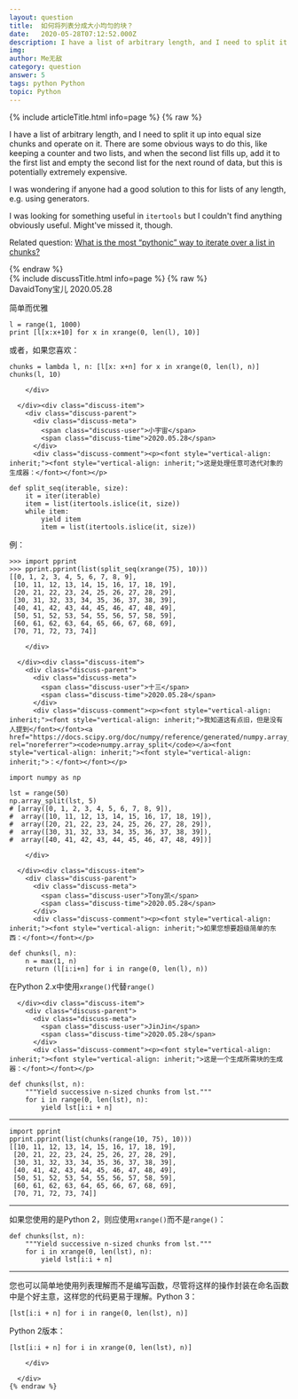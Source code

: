 ```yaml
---
layout: question
title:  如何将列表分成大小均匀的块？
date:   2020-05-28T07:12:52.000Z
description: I have a list of arbitrary length, and I need to split it up into equal size ...
img: 
author: Me无敌
category: question
answer: 5
tags: python Python
topic: Python
---
```

<div class="article-root">
  <div class="article">
    {% include articleTitle.html info=page %}
    {% raw %}
    <div class="article-content"><p>I have a list of arbitrary length, and I need to split it up into equal size chunks and operate on it. There are some obvious ways to do this, like keeping a counter and two lists, and when the second list fills up, add it to the first list and empty the second list for the next round of data, but this is potentially extremely expensive.</p>

<p>I was wondering if anyone had a good solution to this for lists of any length, e.g. using generators.</p>

<p>I was looking for something useful in <code>itertools</code> but I couldn't find anything obviously useful. Might've missed it, though.</p>

<p>Related question: <a href="https://stackoverflow.com/questions/434287/what-is-the-most-pythonic-way-to-iterate-over-a-list-in-chunks">What is the most “pythonic” way to iterate over a list in chunks?</a></p></div>
    {% endraw %}
  </div>

  <div class="discuss-wrapper">
    {% include discussTitle.html info=page %}
    {% raw %}
    <div class="discuss-item">
        <div class="discuss-parent">
          <div class="discuss-meta">
            <span class="discuss-user">DavaidTony宝儿</span>
            <span class="discuss-time">2020.05.28</span>
          </div>
          <div class="discuss-comment"><p><font style="vertical-align: inherit;"><font style="vertical-align: inherit;">简单而优雅</font></font></p>

<pre class="lang-py prettyprint prettyprinted" style=""><code><span class="pln">l </span><span class="pun">=</span><span class="pln"> range</span><span class="pun">(</span><span class="lit">1</span><span class="pun">,</span><span class="pln"> </span><span class="lit">1000</span><span class="pun">)</span><span class="pln">
</span><span class="kwd">print</span><span class="pln"> </span><span class="pun">[</span><span class="pln">l</span><span class="pun">[</span><span class="pln">x</span><span class="pun">:</span><span class="pln">x</span><span class="pun">+</span><span class="lit">10</span><span class="pun">]</span><span class="pln"> </span><span class="kwd">for</span><span class="pln"> x </span><span class="kwd">in</span><span class="pln"> xrange</span><span class="pun">(</span><span class="lit">0</span><span class="pun">,</span><span class="pln"> len</span><span class="pun">(</span><span class="pln">l</span><span class="pun">),</span><span class="pln"> </span><span class="lit">10</span><span class="pun">)]</span></code></pre>

<p><font style="vertical-align: inherit;"><font style="vertical-align: inherit;">或者，如果您喜欢：</font></font></p>

<pre class="lang-py prettyprint prettyprinted" style=""><code><span class="pln">chunks </span><span class="pun">=</span><span class="pln"> </span><span class="kwd">lambda</span><span class="pln"> l</span><span class="pun">,</span><span class="pln"> n</span><span class="pun">:</span><span class="pln"> </span><span class="pun">[</span><span class="pln">l</span><span class="pun">[</span><span class="pln">x</span><span class="pun">:</span><span class="pln"> x</span><span class="pun">+</span><span class="pln">n</span><span class="pun">]</span><span class="pln"> </span><span class="kwd">for</span><span class="pln"> x </span><span class="kwd">in</span><span class="pln"> xrange</span><span class="pun">(</span><span class="lit">0</span><span class="pun">,</span><span class="pln"> len</span><span class="pun">(</span><span class="pln">l</span><span class="pun">),</span><span class="pln"> n</span><span class="pun">)]</span><span class="pln">
chunks</span><span class="pun">(</span><span class="pln">l</span><span class="pun">,</span><span class="pln"> </span><span class="lit">10</span><span class="pun">)</span></code></pre></div>
        </div>
        
      </div><div class="discuss-item">
        <div class="discuss-parent">
          <div class="discuss-meta">
            <span class="discuss-user">小宇宙</span>
            <span class="discuss-time">2020.05.28</span>
          </div>
          <div class="discuss-comment"><p><font style="vertical-align: inherit;"><font style="vertical-align: inherit;">这是处理任意可迭代对象的生成器：</font></font></p>

<pre class="lang-py prettyprint prettyprinted" style=""><code><span class="kwd">def</span><span class="pln"> split_seq</span><span class="pun">(</span><span class="pln">iterable</span><span class="pun">,</span><span class="pln"> size</span><span class="pun">):</span><span class="pln">
    it </span><span class="pun">=</span><span class="pln"> iter</span><span class="pun">(</span><span class="pln">iterable</span><span class="pun">)</span><span class="pln">
    item </span><span class="pun">=</span><span class="pln"> list</span><span class="pun">(</span><span class="pln">itertools</span><span class="pun">.</span><span class="pln">islice</span><span class="pun">(</span><span class="pln">it</span><span class="pun">,</span><span class="pln"> size</span><span class="pun">))</span><span class="pln">
    </span><span class="kwd">while</span><span class="pln"> item</span><span class="pun">:</span><span class="pln">
        </span><span class="kwd">yield</span><span class="pln"> item
        item </span><span class="pun">=</span><span class="pln"> list</span><span class="pun">(</span><span class="pln">itertools</span><span class="pun">.</span><span class="pln">islice</span><span class="pun">(</span><span class="pln">it</span><span class="pun">,</span><span class="pln"> size</span><span class="pun">))</span></code></pre>

<p><font style="vertical-align: inherit;"><font style="vertical-align: inherit;">例：</font></font></p>

<pre class="lang-py prettyprint prettyprinted" style=""><code><span class="pun">&gt;&gt;&gt;</span><span class="pln"> </span><span class="kwd">import</span><span class="pln"> pprint
</span><span class="pun">&gt;&gt;&gt;</span><span class="pln"> pprint</span><span class="pun">.</span><span class="pln">pprint</span><span class="pun">(</span><span class="pln">list</span><span class="pun">(</span><span class="pln">split_seq</span><span class="pun">(</span><span class="pln">xrange</span><span class="pun">(</span><span class="lit">75</span><span class="pun">),</span><span class="pln"> </span><span class="lit">10</span><span class="pun">)))</span><span class="pln">
</span><span class="pun">[[</span><span class="lit">0</span><span class="pun">,</span><span class="pln"> </span><span class="lit">1</span><span class="pun">,</span><span class="pln"> </span><span class="lit">2</span><span class="pun">,</span><span class="pln"> </span><span class="lit">3</span><span class="pun">,</span><span class="pln"> </span><span class="lit">4</span><span class="pun">,</span><span class="pln"> </span><span class="lit">5</span><span class="pun">,</span><span class="pln"> </span><span class="lit">6</span><span class="pun">,</span><span class="pln"> </span><span class="lit">7</span><span class="pun">,</span><span class="pln"> </span><span class="lit">8</span><span class="pun">,</span><span class="pln"> </span><span class="lit">9</span><span class="pun">],</span><span class="pln">
 </span><span class="pun">[</span><span class="lit">10</span><span class="pun">,</span><span class="pln"> </span><span class="lit">11</span><span class="pun">,</span><span class="pln"> </span><span class="lit">12</span><span class="pun">,</span><span class="pln"> </span><span class="lit">13</span><span class="pun">,</span><span class="pln"> </span><span class="lit">14</span><span class="pun">,</span><span class="pln"> </span><span class="lit">15</span><span class="pun">,</span><span class="pln"> </span><span class="lit">16</span><span class="pun">,</span><span class="pln"> </span><span class="lit">17</span><span class="pun">,</span><span class="pln"> </span><span class="lit">18</span><span class="pun">,</span><span class="pln"> </span><span class="lit">19</span><span class="pun">],</span><span class="pln">
 </span><span class="pun">[</span><span class="lit">20</span><span class="pun">,</span><span class="pln"> </span><span class="lit">21</span><span class="pun">,</span><span class="pln"> </span><span class="lit">22</span><span class="pun">,</span><span class="pln"> </span><span class="lit">23</span><span class="pun">,</span><span class="pln"> </span><span class="lit">24</span><span class="pun">,</span><span class="pln"> </span><span class="lit">25</span><span class="pun">,</span><span class="pln"> </span><span class="lit">26</span><span class="pun">,</span><span class="pln"> </span><span class="lit">27</span><span class="pun">,</span><span class="pln"> </span><span class="lit">28</span><span class="pun">,</span><span class="pln"> </span><span class="lit">29</span><span class="pun">],</span><span class="pln">
 </span><span class="pun">[</span><span class="lit">30</span><span class="pun">,</span><span class="pln"> </span><span class="lit">31</span><span class="pun">,</span><span class="pln"> </span><span class="lit">32</span><span class="pun">,</span><span class="pln"> </span><span class="lit">33</span><span class="pun">,</span><span class="pln"> </span><span class="lit">34</span><span class="pun">,</span><span class="pln"> </span><span class="lit">35</span><span class="pun">,</span><span class="pln"> </span><span class="lit">36</span><span class="pun">,</span><span class="pln"> </span><span class="lit">37</span><span class="pun">,</span><span class="pln"> </span><span class="lit">38</span><span class="pun">,</span><span class="pln"> </span><span class="lit">39</span><span class="pun">],</span><span class="pln">
 </span><span class="pun">[</span><span class="lit">40</span><span class="pun">,</span><span class="pln"> </span><span class="lit">41</span><span class="pun">,</span><span class="pln"> </span><span class="lit">42</span><span class="pun">,</span><span class="pln"> </span><span class="lit">43</span><span class="pun">,</span><span class="pln"> </span><span class="lit">44</span><span class="pun">,</span><span class="pln"> </span><span class="lit">45</span><span class="pun">,</span><span class="pln"> </span><span class="lit">46</span><span class="pun">,</span><span class="pln"> </span><span class="lit">47</span><span class="pun">,</span><span class="pln"> </span><span class="lit">48</span><span class="pun">,</span><span class="pln"> </span><span class="lit">49</span><span class="pun">],</span><span class="pln">
 </span><span class="pun">[</span><span class="lit">50</span><span class="pun">,</span><span class="pln"> </span><span class="lit">51</span><span class="pun">,</span><span class="pln"> </span><span class="lit">52</span><span class="pun">,</span><span class="pln"> </span><span class="lit">53</span><span class="pun">,</span><span class="pln"> </span><span class="lit">54</span><span class="pun">,</span><span class="pln"> </span><span class="lit">55</span><span class="pun">,</span><span class="pln"> </span><span class="lit">56</span><span class="pun">,</span><span class="pln"> </span><span class="lit">57</span><span class="pun">,</span><span class="pln"> </span><span class="lit">58</span><span class="pun">,</span><span class="pln"> </span><span class="lit">59</span><span class="pun">],</span><span class="pln">
 </span><span class="pun">[</span><span class="lit">60</span><span class="pun">,</span><span class="pln"> </span><span class="lit">61</span><span class="pun">,</span><span class="pln"> </span><span class="lit">62</span><span class="pun">,</span><span class="pln"> </span><span class="lit">63</span><span class="pun">,</span><span class="pln"> </span><span class="lit">64</span><span class="pun">,</span><span class="pln"> </span><span class="lit">65</span><span class="pun">,</span><span class="pln"> </span><span class="lit">66</span><span class="pun">,</span><span class="pln"> </span><span class="lit">67</span><span class="pun">,</span><span class="pln"> </span><span class="lit">68</span><span class="pun">,</span><span class="pln"> </span><span class="lit">69</span><span class="pun">],</span><span class="pln">
 </span><span class="pun">[</span><span class="lit">70</span><span class="pun">,</span><span class="pln"> </span><span class="lit">71</span><span class="pun">,</span><span class="pln"> </span><span class="lit">72</span><span class="pun">,</span><span class="pln"> </span><span class="lit">73</span><span class="pun">,</span><span class="pln"> </span><span class="lit">74</span><span class="pun">]]</span></code></pre></div>
        </div>
        
      </div><div class="discuss-item">
        <div class="discuss-parent">
          <div class="discuss-meta">
            <span class="discuss-user">十三</span>
            <span class="discuss-time">2020.05.28</span>
          </div>
          <div class="discuss-comment"><p><font style="vertical-align: inherit;"><font style="vertical-align: inherit;">我知道这有点旧，但是没有人提到</font></font><a href="https://docs.scipy.org/doc/numpy/reference/generated/numpy.array_split.html" rel="noreferrer"><code>numpy.array_split</code></a><font style="vertical-align: inherit;"><font style="vertical-align: inherit;">：</font></font></p>

<pre class="lang-py prettyprint prettyprinted" style=""><code><span class="kwd">import</span><span class="pln"> numpy </span><span class="kwd">as</span><span class="pln"> np

lst </span><span class="pun">=</span><span class="pln"> range</span><span class="pun">(</span><span class="lit">50</span><span class="pun">)</span><span class="pln">
np</span><span class="pun">.</span><span class="pln">array_split</span><span class="pun">(</span><span class="pln">lst</span><span class="pun">,</span><span class="pln"> </span><span class="lit">5</span><span class="pun">)</span><span class="pln">
</span><span class="com"># [array([0, 1, 2, 3, 4, 5, 6, 7, 8, 9]),</span><span class="pln">
</span><span class="com">#  array([10, 11, 12, 13, 14, 15, 16, 17, 18, 19]),</span><span class="pln">
</span><span class="com">#  array([20, 21, 22, 23, 24, 25, 26, 27, 28, 29]),</span><span class="pln">
</span><span class="com">#  array([30, 31, 32, 33, 34, 35, 36, 37, 38, 39]),</span><span class="pln">
</span><span class="com">#  array([40, 41, 42, 43, 44, 45, 46, 47, 48, 49])]</span></code></pre></div>
        </div>
        
      </div><div class="discuss-item">
        <div class="discuss-parent">
          <div class="discuss-meta">
            <span class="discuss-user">Tony凯</span>
            <span class="discuss-time">2020.05.28</span>
          </div>
          <div class="discuss-comment"><p><font style="vertical-align: inherit;"><font style="vertical-align: inherit;">如果您想要超级简单的东西：</font></font></p>

<pre class="lang-py prettyprint prettyprinted" style=""><code><span class="kwd">def</span><span class="pln"> chunks</span><span class="pun">(</span><span class="pln">l</span><span class="pun">,</span><span class="pln"> n</span><span class="pun">):</span><span class="pln">
    n </span><span class="pun">=</span><span class="pln"> max</span><span class="pun">(</span><span class="lit">1</span><span class="pun">,</span><span class="pln"> n</span><span class="pun">)</span><span class="pln">
    </span><span class="kwd">return</span><span class="pln"> </span><span class="pun">(</span><span class="pln">l</span><span class="pun">[</span><span class="pln">i</span><span class="pun">:</span><span class="pln">i</span><span class="pun">+</span><span class="pln">n</span><span class="pun">]</span><span class="pln"> </span><span class="kwd">for</span><span class="pln"> i </span><span class="kwd">in</span><span class="pln"> range</span><span class="pun">(</span><span class="lit">0</span><span class="pun">,</span><span class="pln"> len</span><span class="pun">(</span><span class="pln">l</span><span class="pun">),</span><span class="pln"> n</span><span class="pun">))</span></code></pre>

<p><font style="vertical-align: inherit;"><font style="vertical-align: inherit;">在Python 2.x中</font><font style="vertical-align: inherit;">使用</font></font><code>xrange()</code><font style="vertical-align: inherit;"><font style="vertical-align: inherit;">代替</font></font><code>range()</code><font style="vertical-align: inherit;"></font></p></div>
        </div>
        
      </div><div class="discuss-item">
        <div class="discuss-parent">
          <div class="discuss-meta">
            <span class="discuss-user">JinJin</span>
            <span class="discuss-time">2020.05.28</span>
          </div>
          <div class="discuss-comment"><p><font style="vertical-align: inherit;"><font style="vertical-align: inherit;">这是一个生成所需块的生成器：</font></font></p>

<pre class="lang-py prettyprint prettyprinted" style=""><code><span class="kwd">def</span><span class="pln"> chunks</span><span class="pun">(</span><span class="pln">lst</span><span class="pun">,</span><span class="pln"> n</span><span class="pun">):</span><span class="pln">
    </span><span class="str">"""Yield successive n-sized chunks from lst."""</span><span class="pln">
    </span><span class="kwd">for</span><span class="pln"> i </span><span class="kwd">in</span><span class="pln"> range</span><span class="pun">(</span><span class="lit">0</span><span class="pun">,</span><span class="pln"> len</span><span class="pun">(</span><span class="pln">lst</span><span class="pun">),</span><span class="pln"> n</span><span class="pun">):</span><span class="pln">
        </span><span class="kwd">yield</span><span class="pln"> lst</span><span class="pun">[</span><span class="pln">i</span><span class="pun">:</span><span class="pln">i </span><span class="pun">+</span><span class="pln"> n</span><span class="pun">]</span></code></pre>

<hr>

<pre class="lang-py prettyprint prettyprinted" style=""><code><span class="kwd">import</span><span class="pln"> pprint
pprint</span><span class="pun">.</span><span class="pln">pprint</span><span class="pun">(</span><span class="pln">list</span><span class="pun">(</span><span class="pln">chunks</span><span class="pun">(</span><span class="pln">range</span><span class="pun">(</span><span class="lit">10</span><span class="pun">,</span><span class="pln"> </span><span class="lit">75</span><span class="pun">),</span><span class="pln"> </span><span class="lit">10</span><span class="pun">)))</span><span class="pln">
</span><span class="pun">[[</span><span class="lit">10</span><span class="pun">,</span><span class="pln"> </span><span class="lit">11</span><span class="pun">,</span><span class="pln"> </span><span class="lit">12</span><span class="pun">,</span><span class="pln"> </span><span class="lit">13</span><span class="pun">,</span><span class="pln"> </span><span class="lit">14</span><span class="pun">,</span><span class="pln"> </span><span class="lit">15</span><span class="pun">,</span><span class="pln"> </span><span class="lit">16</span><span class="pun">,</span><span class="pln"> </span><span class="lit">17</span><span class="pun">,</span><span class="pln"> </span><span class="lit">18</span><span class="pun">,</span><span class="pln"> </span><span class="lit">19</span><span class="pun">],</span><span class="pln">
 </span><span class="pun">[</span><span class="lit">20</span><span class="pun">,</span><span class="pln"> </span><span class="lit">21</span><span class="pun">,</span><span class="pln"> </span><span class="lit">22</span><span class="pun">,</span><span class="pln"> </span><span class="lit">23</span><span class="pun">,</span><span class="pln"> </span><span class="lit">24</span><span class="pun">,</span><span class="pln"> </span><span class="lit">25</span><span class="pun">,</span><span class="pln"> </span><span class="lit">26</span><span class="pun">,</span><span class="pln"> </span><span class="lit">27</span><span class="pun">,</span><span class="pln"> </span><span class="lit">28</span><span class="pun">,</span><span class="pln"> </span><span class="lit">29</span><span class="pun">],</span><span class="pln">
 </span><span class="pun">[</span><span class="lit">30</span><span class="pun">,</span><span class="pln"> </span><span class="lit">31</span><span class="pun">,</span><span class="pln"> </span><span class="lit">32</span><span class="pun">,</span><span class="pln"> </span><span class="lit">33</span><span class="pun">,</span><span class="pln"> </span><span class="lit">34</span><span class="pun">,</span><span class="pln"> </span><span class="lit">35</span><span class="pun">,</span><span class="pln"> </span><span class="lit">36</span><span class="pun">,</span><span class="pln"> </span><span class="lit">37</span><span class="pun">,</span><span class="pln"> </span><span class="lit">38</span><span class="pun">,</span><span class="pln"> </span><span class="lit">39</span><span class="pun">],</span><span class="pln">
 </span><span class="pun">[</span><span class="lit">40</span><span class="pun">,</span><span class="pln"> </span><span class="lit">41</span><span class="pun">,</span><span class="pln"> </span><span class="lit">42</span><span class="pun">,</span><span class="pln"> </span><span class="lit">43</span><span class="pun">,</span><span class="pln"> </span><span class="lit">44</span><span class="pun">,</span><span class="pln"> </span><span class="lit">45</span><span class="pun">,</span><span class="pln"> </span><span class="lit">46</span><span class="pun">,</span><span class="pln"> </span><span class="lit">47</span><span class="pun">,</span><span class="pln"> </span><span class="lit">48</span><span class="pun">,</span><span class="pln"> </span><span class="lit">49</span><span class="pun">],</span><span class="pln">
 </span><span class="pun">[</span><span class="lit">50</span><span class="pun">,</span><span class="pln"> </span><span class="lit">51</span><span class="pun">,</span><span class="pln"> </span><span class="lit">52</span><span class="pun">,</span><span class="pln"> </span><span class="lit">53</span><span class="pun">,</span><span class="pln"> </span><span class="lit">54</span><span class="pun">,</span><span class="pln"> </span><span class="lit">55</span><span class="pun">,</span><span class="pln"> </span><span class="lit">56</span><span class="pun">,</span><span class="pln"> </span><span class="lit">57</span><span class="pun">,</span><span class="pln"> </span><span class="lit">58</span><span class="pun">,</span><span class="pln"> </span><span class="lit">59</span><span class="pun">],</span><span class="pln">
 </span><span class="pun">[</span><span class="lit">60</span><span class="pun">,</span><span class="pln"> </span><span class="lit">61</span><span class="pun">,</span><span class="pln"> </span><span class="lit">62</span><span class="pun">,</span><span class="pln"> </span><span class="lit">63</span><span class="pun">,</span><span class="pln"> </span><span class="lit">64</span><span class="pun">,</span><span class="pln"> </span><span class="lit">65</span><span class="pun">,</span><span class="pln"> </span><span class="lit">66</span><span class="pun">,</span><span class="pln"> </span><span class="lit">67</span><span class="pun">,</span><span class="pln"> </span><span class="lit">68</span><span class="pun">,</span><span class="pln"> </span><span class="lit">69</span><span class="pun">],</span><span class="pln">
 </span><span class="pun">[</span><span class="lit">70</span><span class="pun">,</span><span class="pln"> </span><span class="lit">71</span><span class="pun">,</span><span class="pln"> </span><span class="lit">72</span><span class="pun">,</span><span class="pln"> </span><span class="lit">73</span><span class="pun">,</span><span class="pln"> </span><span class="lit">74</span><span class="pun">]]</span></code></pre>

<hr>

<p><font style="vertical-align: inherit;"><font style="vertical-align: inherit;">如果您使用的是Python 2，则应使用</font></font><code>xrange()</code><font style="vertical-align: inherit;"><font style="vertical-align: inherit;">而不是</font></font><code>range()</code><font style="vertical-align: inherit;"><font style="vertical-align: inherit;">：</font></font></p>

<pre class="lang-py prettyprint prettyprinted" style=""><code><span class="kwd">def</span><span class="pln"> chunks</span><span class="pun">(</span><span class="pln">lst</span><span class="pun">,</span><span class="pln"> n</span><span class="pun">):</span><span class="pln">
    </span><span class="str">"""Yield successive n-sized chunks from lst."""</span><span class="pln">
    </span><span class="kwd">for</span><span class="pln"> i </span><span class="kwd">in</span><span class="pln"> xrange</span><span class="pun">(</span><span class="lit">0</span><span class="pun">,</span><span class="pln"> len</span><span class="pun">(</span><span class="pln">lst</span><span class="pun">),</span><span class="pln"> n</span><span class="pun">):</span><span class="pln">
        </span><span class="kwd">yield</span><span class="pln"> lst</span><span class="pun">[</span><span class="pln">i</span><span class="pun">:</span><span class="pln">i </span><span class="pun">+</span><span class="pln"> n</span><span class="pun">]</span></code></pre>

<hr>

<p><font style="vertical-align: inherit;"><font style="vertical-align: inherit;">您也可以简单地使用列表理解而不是编写函数，尽管将这样的操作封装在命名函数中是个好主意，这样您的代码更易于理解。</font><font style="vertical-align: inherit;">Python 3：</font></font></p>

<pre class="lang-py prettyprint prettyprinted" style=""><code><span class="pun">[</span><span class="pln">lst</span><span class="pun">[</span><span class="pln">i</span><span class="pun">:</span><span class="pln">i </span><span class="pun">+</span><span class="pln"> n</span><span class="pun">]</span><span class="pln"> </span><span class="kwd">for</span><span class="pln"> i </span><span class="kwd">in</span><span class="pln"> range</span><span class="pun">(</span><span class="lit">0</span><span class="pun">,</span><span class="pln"> len</span><span class="pun">(</span><span class="pln">lst</span><span class="pun">),</span><span class="pln"> n</span><span class="pun">)]</span></code></pre>

<p><font style="vertical-align: inherit;"><font style="vertical-align: inherit;">Python 2版本：</font></font></p>

<pre class="lang-py prettyprint prettyprinted" style=""><code><span class="pun">[</span><span class="pln">lst</span><span class="pun">[</span><span class="pln">i</span><span class="pun">:</span><span class="pln">i </span><span class="pun">+</span><span class="pln"> n</span><span class="pun">]</span><span class="pln"> </span><span class="kwd">for</span><span class="pln"> i </span><span class="kwd">in</span><span class="pln"> xrange</span><span class="pun">(</span><span class="lit">0</span><span class="pun">,</span><span class="pln"> len</span><span class="pun">(</span><span class="pln">lst</span><span class="pun">),</span><span class="pln"> n</span><span class="pun">)]</span></code></pre></div>
        </div>
        
      </div>
    {% endraw %}
  </div>
<div>
